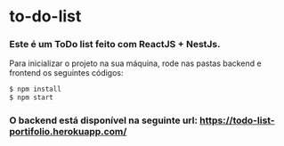 # to-do-list

### Este é um ToDo list feito com ReactJS + NestJs.

Para inicializar o projeto na sua máquina, rode nas pastas backend e frontend os seguintes códigos:

```bash
$ npm install
$ npm start
```

### O backend está disponível na seguinte url: https://todo-list-portifolio.herokuapp.com/

